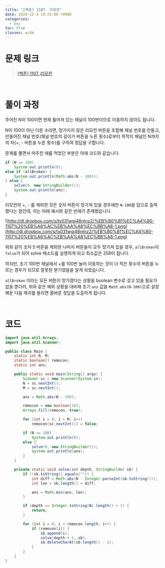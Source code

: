 ```yaml
---
title: "[백준] 1107. 리모컨"
date: 2020-12-4 19:22:00 +0900
categories:
  - boj
toc: true
classes: wide
---
```


# 문제 링크

> [[백준] 1107. 리모컨](https://www.acmicpc.net/problem/1107)

<br>

# 풀이 과정

주어진 N이 100이면 현재 틀어져 있는 채널이 100번이므로 이동하지 않아도 됩니다.

N이 100이 아닌 다른 수라면, 망가지지 않은 리모컨 버튼을 조합해 채널 번호를 만들고, 만들어진 채널 번호(채널 번호의 길이가 버튼을 누른 횟수)로부터 목적지 채널인 N까지의 차(+, - 버튼을 누른 횟수)를 구하여 정답을 구합니다.

문제를 풀면서 마주친 애를 먹었던 부분은 아래 코드와 같습니다.

```java
if (N == 100)
    System.out.println(0);
else if (allBroken) {
    System.out.println(Math.abs(N - 100));
} else {
    solve(0, new StringBuilder());
    System.out.println(ans);
}
```

리모컨의 +, - 를 제외한 모든 숫자 버튼이 망가져 있을 경우에만 `N-100`을 답으로 출력했다는 점인데, 이는 아래 예시와 같은 반례가 존재했습니다.

![http://dl.dropbox.com/s/ts031wgj48ntnz2/%EB%B0%B1%EC%A4%80-1107%20%EB%A6%AC%EB%AA%A8%EC%BB%A8-1.png](http://dl.dropbox.com/s/ts031wgj48ntnz2/%EB%B0%B1%EC%A4%80-1107%20%EB%A6%AC%EB%AA%A8%EC%BB%A8-1.png)

위와 같이 숫자 5 버튼을 제외한 나머지 버튼들이 모두 망가져 있을 경우, `allBroken`이 `false`가 되어 solve 메소드를 실행하게 되고 최소값은 258이 됩니다.

하지만, 초기 100번 채널에서 +를 100번 눌러 이동하는 것이 더 적은 횟수의 버튼을 누르는 경우가 되므로 잘못된 분기였음을 알게 되었습니다.

`allBroken` 이라는 모든 버튼이 망가졌다는 상황을 boolean 변수로 갖고 있을 필요가 없을 뿐더러, 위와 같은 예외 상황을 대비해 초기 `ans` 값을 `Math.abs(N-100)`으로 설정해둔 다음 재귀를 돌리면 올바른 정답을 도출하게 됩니다.

<br>

# 코드

```java
import java.util.Arrays;
import java.util.Scanner;

public class Main {
    static int N, M;
    static boolean[] remocon;
    static int ans;

    public static void main(String[] args) {
        Scanner sc = new Scanner(System.in);
        N = sc.nextInt();
        M = sc.nextInt();

        ans = Math.abs(N - 100);

        remocon = new boolean[10];
        Arrays.fill(remocon, true);

        for (int i = 0; i < M; i++)
            remocon[sc.nextInt()] = false;

        if (N == 100)
            System.out.println(0);
        else {
            solve(0, new StringBuilder());
            System.out.println(ans);
        }
    }

    private static void solve(int depth, StringBuilder sb) {
        if (!sb.toString().equals("")) {
            int diff = Math.abs(N - Integer.parseInt(sb.toString()));
            int len = sb.length() + diff;

            ans = Math.min(ans, len);
        }

        if (depth == Integer.toString(N).length() + 1) {
            return;
        }

        for (int i = 0; i < remocon.length; i++) {
            if (remocon[i]) {
                sb.append(i);
                solve(depth + 1, sb);
                sb.deleteCharAt(sb.length() - 1);
            }
        }
    }
}
```
